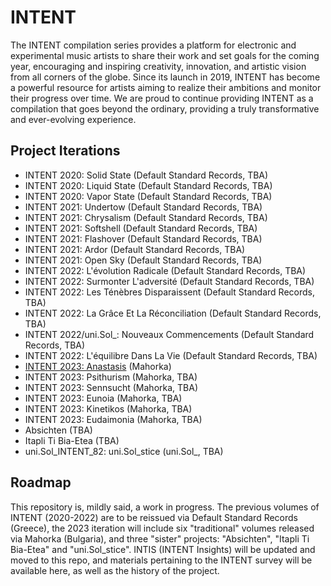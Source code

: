 # INTENT

The INTENT compilation series provides a platform for electronic and experimental music artists to share their work and set goals for the coming year, encouraging and inspiring creativity, innovation, and artistic vision from all corners of the globe. Since its launch in 2019, INTENT has become a powerful resource for artists aiming to realize their ambitions and monitor their progress over time. We are proud to continue providing INTENT as a compilation that goes beyond the ordinary, providing a truly transformative and ever-evolving experience.

## Project Iterations

* INTENT 2020: Solid State (Default Standard Records, TBA)
* INTENT 2020: Liquid State (Default Standard Records, TBA)
* INTENT 2020: Vapor State (Default Standard Records, TBA)
* INTENT 2021: Undertow (Default Standard Records, TBA)
* INTENT 2021: Chrysalism (Default Standard Records, TBA)
* INTENT 2021: Softshell (Default Standard Records, TBA)
* INTENT 2021: Flashover (Default Standard Records, TBA)
* INTENT 2021: Ardor (Default Standard Records, TBA)
* INTENT 2021: Open Sky (Default Standard Records, TBA)
* INTENT 2022: L'évolution Radicale (Default Standard Records, TBA)
* INTENT 2022: Surmonter L'adversité (Default Standard Records, TBA)
* INTENT 2022: Les Ténèbres Disparaissent (Default Standard Records, TBA)
* INTENT 2022: La Grâce Et La Réconciliation (Default Standard Records, TBA)
* INTENT 2022/uni.Sol_: Nouveaux Commencements (Default Standard Records, TBA)
* INTENT 2022: L'équilibre Dans La Vie (Default Standard Records, TBA)
* [INTENT 2023: Anastasis](https://mahorka.bandcamp.com/album/intent-2023-anastasis) (Mahorka)
* INTENT 2023: Psithurism (Mahorka, TBA)
* INTENT 2023: Sennsucht (Mahorka, TBA)
* INTENT 2023: Eunoia (Mahorka, TBA)
* INTENT 2023: Kinetikos (Mahorka, TBA)
* INTENT 2023: Eudaimonia (Mahorka, TBA)
* Absichten (TBA)
* Itapli Ti Bia-Etea (TBA)
* uni.Sol_INTENT_82: uni.Sol_stice (uni.Sol_, TBA)

## Roadmap

This repository is, mildly said, a work in progress. The previous volumes of INTENT (2020-2022) are to be reissued via Default Standard Records (Greece), the 2023 iteration will include six "traditional" volumes released via Mahorka (Bulgaria), and three "sister" projects: "Absichten", "Itapli Ti Bia-Etea" and "uni.Sol_stice". INTIS (INTENT Insights) will be updated and moved to this repo, and materials pertaining to the INTENT survey will be available here, as well as the history of the project. 

